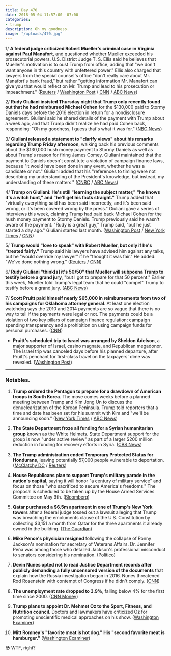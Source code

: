 ```yaml
---
title: Day 470
date: 2018-05-04 11:57:00 -07:00
categories:
- trump
description: Oh my goodness.
image: "/uploads/470.jpg"
---
```


1/ **A federal judge criticized Robert Mueller's criminal case in Virginia against Paul Manafort**, and questioned whether Mueller exceeded his prosecutorial powers. U.S. District Judge T. S. Ellis said he believes that Mueller's motivation is to oust Trump from office, adding that "we don't want anyone in this country with unfettered power." Ellis also charged that lawyers from the special counsel's office "don't really care about Mr. Manafort's bank fraud," but rather "getting information Mr. Manafort can give you that would reflect on Mr. Trump and lead to his prosecution or impeachment." ([Reuters](https://www.reuters.com/article/us-usa-trump-russia-manafort/u-s-judge-questions-special-counsels-powers-in-manafort-case-idUSKBN1I51WE) / [Washington Post](https://www.washingtonpost.com/local/public-safety/manafort-to-appear-in-virginia-court-in-bid-to-have-fraud-charges-dismissed/2018/05/03/c3b0acb0-4ca2-11e8-b725-92c89fe3ca4c_story.html) / [CNN](https://www.cnn.com/2018/05/04/politics/paul-manafort-hearing/index.html) / [ABC News](https://abcnews.go.com/Politics/judge-manafort-case-dont-unfettered-power/story?id=54936735))

2/ **Rudy Giuliani insisted Thursday night that Trump only recently found out that he had reimbursed Michael Cohen** for the $130,000 paid to Stormy Daniels days before the 2016 election in return for a nondisclosure agreement. Giuliani said he shared details of the payment with Trump about a week ago, and that Trump didn't realize he had paid Cohen back, responding: "Oh my goodness, I guess that's what it was for." ([NBC News](https://www.nbcnews.com/politics/donald-trump/giuliani-insists-trump-wasn-t-aware-stormy-daniels-reimbursement-until-n871291))

3/ **Giuliani released a statement to "clarify views" about his remarks regarding Trump Friday afternoon**, walking back his previous comments about the $130,000 hush money payment to Stormy Daniels as well as about Trump's reason for firing James Comey. Giuliani maintained that the payment to Daniels doesn't constitute a violation of campaign finance laws, because "it would have been done in any event, whether he was a candidate or not." Giuliani added that his "references to timing were not describing my understanding of the President's knowledge, but instead, my understanding of these matters." ([CNBC](https://www.cnbc.com/2018/05/04/rudy-giuliani-walks-back-statements-about-porn-star-hush-money-comey-firing.html) / [ABC News](https://www.cbsnews.com/news/rudy-giuliani-releases-statement-to-clarify-his-remarks-on-trump-today-2018-05-04/))

4/ **Trump on Giuliani: He's still "learning the subject matter," "he knows it's a witch hunt," and "he'll get his facts straight."** Trump added that "virtually everything said has been said incorrectly, and it's been said wrong, or it's been covered wrong by the press." Giuliani gave a series of interviews this week, claiming Trump had paid back Michael Cohen for the hush money payment to Stormy Daniels. Trump previously said he wasn't aware of the payment. "Rudy is a great guy," Trump said, "but he just started a day ago." Giuliani started last month. ([Washington Post](https://www.washingtonpost.com/politics/trump-says-hed-love-to-testify-in-russia-probe-if-treated-fairly/2018/05/04/e2915b48-4fa4-11e8-84a0-458a1aa9ac0a_story.html) / [New York Times](https://www.nytimes.com/2018/05/04/us/politics/trump-giuliani-stormy-daniels.html) / [CNN](https://www.cnn.com/2018/05/04/politics/trump-giuliani-facts/index.html))

5/ **Trump would "love to speak" with Robert Mueller, but only if he's "treated fairly."** Trump said his lawyers have advised him against any talks, but he "would override my lawyer" if he "thought it was fair." He added: "We've done nothing wrong." ([Reuters](https://www.reuters.com/article/us-usa-trump-russia/trump-says-lawyers-have-advised-him-against-mueller-talks-idUSKBN1I51S6) / [CNN](https://www.cnn.com/2018/05/04/politics/trump-mueller-interview-russia/index.html))

6/ **Rudy Giuliani "think\[s\] it's 50/50" that Mueller will subpoena Trump to testify before a grand jury**, "but I got to prepare for that 50 percent." Earlier this week, Mueller told Trump's legal team that he could "compel" Trump to testify before a grand jury. ([ABC News](https://abcnews.go.com/Politics/giuliani-believes-5050-chance-mueller-subpoenas-president-trump/story?id=54923079))

7/ **Scott Pruitt paid himself nearly $65,000 in reimbursements from two of his campaigns for Oklahoma attorney general**. At least one election watchdog says the 2010 and 2014 payments are so vague that there is no way to tell if the payments were legal or not. The payments could be a violation of two key pillars of campaign finance regulation: campaign spending transparency and a prohibition on using campaign funds for personal purchases. ([CNN](https://www.cnn.com/2018/05/03/politics/epa-scott-pruitt-campaign-reimbursements/index.html))

* **Pruitt's scheduled trip to Israel was arranged by Sheldon Adelson**, a major supporter of Israel, casino magnate, and Republican megadonor. The Israel trip was canceled days before his planned departure, after Pruitt's penchant for first-class travel on the taxpayers' dime was revealed. ([Washington Post](https://www.washingtonpost.com/national/health-science/influential-outsiders-have-played-a-key-role-in-scott-pruitts-foreign-travel/2018/05/03/db28fc6a-4ede-11e8-af46-b1d6dc0d9bfe_story.html))

---

### Notables.

 1. **Trump ordered the Pentagon to prepare for a drawdown of American troops in South Korea**. The move comes weeks before a planned meeting between Trump and Kim Jong Un to discuss the denuclearization of the Korean Peninsula. Trump told reporters that a time and date has been set for his summit with Kim and "we'll be announcing soon." ([New York Times](https://www.nytimes.com/2018/05/03/world/asia/trump-troops-south-korea.html) / [ABC News](https://abcnews.go.com/Politics/trump-date-location-set-meeting-kim-jong/story?id=54935670))

 2. **The State Department froze all funding for a Syrian humanitarian group** known as the White Helmets. State Department support for the group is now "under active review" as part of a larger $200 million reduction in funding for recovery efforts in Syria. ([CBS News](https://www.cbsnews.com/news/u-s-freezes-funding-for-syrias-white-helmets/))

 3. **The Trump administration ended Temporary Protected Status for Hondurans**, leaving potentially 57,000 people vulnerable to deportation. ([McClatchy DC](http://www.mcclatchydc.com/news/politics-government/article210452539.html) / [Reuters](https://www.reuters.com/article/us-usa-immigration-honduras/trump-administration-moves-to-expel-some-57000-hondurans-reports-idUSKBN1I52DW))

 4. **House Republicans plan to support Trump's military parade in the nation's capital**, saying it will honor "a century of military service" and focus on those "who sacrificed to secure America's freedoms." The proposal is scheduled to be taken up by the House Armed Services Committee on May 9th. ([Bloomberg](https://www.bloomberg.com/news/articles/2018-05-04/trump-s-military-parade-would-be-endorsed-under-republican-bill))

 5. **Qatar purchased a $6.5m apartment in one of Trump's New York towers** after a federal judge tossed out a lawsuit alleging that Trump was breaching the emoluments clause of the U.S. Constitution by collecting $3,151 a month from Qatar for the three apartments it already owned in the building. ([The Guardian](https://www.theguardian.com/us-news/2018/may/04/trump-qatar-buys-apartment-new-york-tower))

 6. **Mike Pence's physician resigned** following the collapse of Ronny Jackson's nomination for secretary of Veterans Affairs. Dr. Jennifer Peña was among those who detailed Jackson's professional misconduct to senators considering his nomination. ([Politico](https://www.politico.com/story/2018/05/04/pence-doctor-resigns-after-jackson-debacle-569004))

 7. **Devin Nunes opted not to read Justice Department records after publicly demanding a fully uncensored version of the documents** that explain how the Russia investigation began in 2016. Nunes threatened Rod Rosenstein with contempt of Congress if he didn't comply. ([CNN](https://www.cnn.com/2018/05/04/politics/devin-nunes-electronic-communication/index.html))

 8. **The unemployment rate dropped to 3.9%**, falling below 4% for the first time since 2000. ([CNN Money](http://money.cnn.com/2018/05/04/news/economy/april-jobs-report/index.html))

 9. **Trump plans to appoint Dr. Mehmet Oz to the Sport, Fitness, and Nutrition council**. Doctors and lawmakers have criticized Oz for promoting unscientific medical approaches on his show. ([Washington Examiner](https://www.washingtonexaminer.com/policy/healthcare/trump-appoints-dr-oz-to-fitness-and-nutrition-council))

10. **Mitt Romney's "favorite meat is hot dog." His "second favorite meat is hamburger."** ([Washington Examiner](https://www.washingtonexaminer.com/news/campaigns/mitt-romney-insurgent-and-insider))

😳 WTF, right?